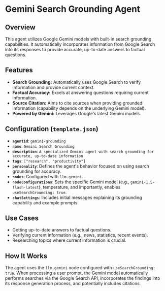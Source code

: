 # Gemini Search Grounding Agent

## Overview

This agent utilizes Google Gemini models with built-in search grounding capabilities. It automatically incorporates information from Google Search into its responses to provide accurate, up-to-date answers to factual questions.

## Features

- **Search Grounding:** Automatically uses Google Search to verify information and provide current context.
- **Factual Accuracy:** Excels at answering questions requiring current information.
- **Source Citation:** Aims to cite sources when providing grounded information (capability depends on the underlying Gemini model).
- **Powered by Gemini:** Leverages Google's latest Gemini models.

## Configuration (`template.json`)

- **`agentId`**: `gemini-grounding`
- **`name`**: `Gemini Search Grounding`
- **`description`**: `A specialized Gemini agent with search grounding for accurate, up-to-date information`
- **`tags`**: `["research", "productivity"]`
- **`personality`**: Defines the agent's behavior focused on using search grounding for accuracy.
- **`nodes`**: Configured with `llm.gemini`.
- **`nodeConfigurations`**: Sets the specific Gemini model (e.g., `gemini-1.5-flash-latest`), temperature, and importantly, enables `useSearchGrounding: true`.
- **`chatSettings`**: Includes initial messages explaining its grounding capability and example prompts.

## Use Cases

- Getting up-to-date answers to factual questions.
- Verifying current information (e.g., news, statistics, recent events).
- Researching topics where current information is crucial.

## How It Works

The agent uses the `llm.gemini` node configured with `useSearchGrounding: true`. When processing a user prompt, the Gemini model automatically performs searches via the Google Search API, incorporates the findings into its response generation process, and potentially includes citations.
